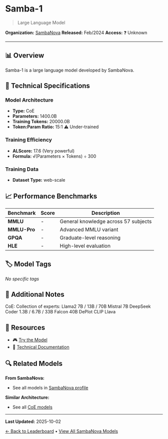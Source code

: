 # Samba-1

> Large Language Model

**Organization:** [SambaNova](../../labs/sambanova.md)
**Released:** Feb/2024
**Access:** ❓ Unknown

---

## 📊 Overview

Samba-1 is a large language model developed by SambaNova.

## 🔧 Technical Specifications

### Model Architecture
- **Type:** CoE
- **Parameters:** 1400.0B
- **Training Tokens:** 20000.0B
- **Token:Param Ratio:** 15:1 ⚠️ Under-trained

### Training Efficiency
- **ALScore:** 17.6 (Very powerful)
- **Formula:** √(Parameters × Tokens) ÷ 300

### Training Data
- **Dataset Type:** web-scale

## 📈 Performance Benchmarks

| Benchmark | Score | Description |
|-----------|-------|-------------|
| **MMLU** | - | General knowledge across 57 subjects |
| **MMLU-Pro** | - | Advanced MMLU variant |
| **GPQA** | - | Graduate-level reasoning |
| **HLE** | - | High-level evaluation |

## 🏷️ Model Tags

_No specific tags_

## 📝 Additional Notes

CoE: Collection of experts: Llama2 7B / 13B / 70B Mistral 7B DeepSeek Coder 1.3B / 6.7B / 33B Falcon 40B DePlot CLIP Llava

## 🔗 Resources

- 🎮 [Try the Model](https://trysambanova.ai/)
- 📄 [Technical Documentation](https://sambanova.ai/press/secure-one-trillion-parameter-generative-ai-model-for-the-enterprise)

## 🔍 Related Models

**From SambaNova:**
- See all models in [SambaNova profile](../../labs/sambanova.md)

**Similar Architecture:**
- See all [CoE models](../../architectures/coe.md)

---

**Last Updated:** 2025-10-02

[← Back to Leaderboard](../../README.md) • [View All SambaNova Models](../../labs/sambanova.md)
